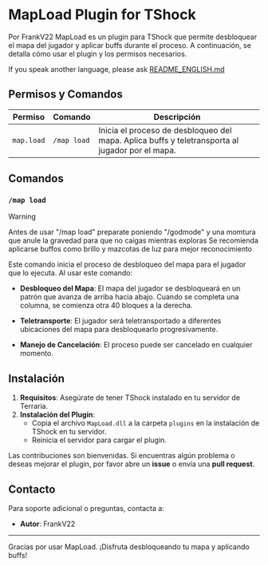 # MapLoad Plugin for TShock
Por FrankV22
MapLoad es un plugin para TShock que permite desbloquear el mapa del jugador y aplicar buffs durante el proceso. A continuación, se detalla cómo usar el plugin y los permisos necesarios.

If you speak another language, please ask [README_ENGLISH.md](https://github.com/itsFrankV22/MapLoadder/blob/main/README.md)

## Permisos y Comandos

| Permiso     | Comando       | Descripción                                         |
|-------------|---------------|-----------------------------------------------------|
| `map.load`  | `/map load`   | Inicia el proceso de desbloqueo del mapa. Aplica buffs y teletransporta al jugador por el mapa. |

## Comandos

### `/map load`

> [!WARNING]
> Antes de usar "/map load" preparate poniendo "/godmode" y una momtura que anule la gravedad para que no caigas mientras exploras
> Se recomienda aplicarse buffos como brillo y mazcotas de luz para mejor reconocimiento

Este comando inicia el proceso de desbloqueo del mapa para el jugador que lo ejecuta. Al usar este comando:

- **Desbloqueo del Mapa**: El mapa del jugador se desbloqueará en un patrón que avanza de arriba hacia abajo. Cuando se completa una columna, se comienza otra 40 bloques a la derecha.

- **Teletransporte**: El jugador será teletransportado a diferentes ubicaciones del mapa para desbloquearlo progresivamente.
- **Manejo de Cancelación**: El proceso puede ser cancelado en cualquier momento.

## Instalación

1. **Requisitos**: Asegúrate de tener TShock instalado en tu servidor de Terraria.
3. **Instalación del Plugin**:
   - Copia el archivo `MapLoad.dll` a la carpeta `plugins` en la instalación de TShock en tu servidor.
   - Reinicia el servidor para cargar el plugin.

Las contribuciones son bienvenidas. Si encuentras algún problema o deseas mejorar el plugin, por favor abre un **issue** o envía una **pull request**.

## Contacto

Para soporte adicional o preguntas, contacta a:

- **Autor**: FrankV22

---

Gracias por usar MapLoad. ¡Disfruta desbloqueando tu mapa y aplicando buffs!
